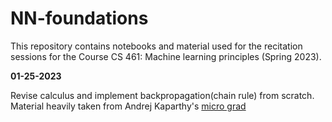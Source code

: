 # NN-foundations

This repository contains notebooks and material used for the recitation sessions for the Course CS 461: Machine learning principles (Spring 2023).

**01-25-2023**

Revise calculus and implement backpropagation(chain rule) from scratch. Material heavily taken from Andrej Kaparthy's [micro grad](https://github.com/karpathy/micrograd)
